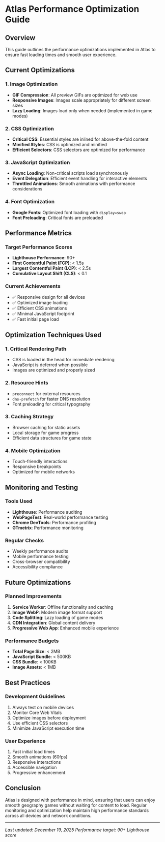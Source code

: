 # Atlas Performance Optimization Guide

## Overview
This guide outlines the performance optimizations implemented in Atlas to ensure fast loading times and smooth user experience.

## Current Optimizations

### 1. Image Optimization
- **GIF Compression**: All preview GIFs are optimized for web use
- **Responsive Images**: Images scale appropriately for different screen sizes
- **Lazy Loading**: Images load only when needed (implemented in game modes)

### 2. CSS Optimization
- **Critical CSS**: Essential styles are inlined for above-the-fold content
- **Minified Styles**: CSS is optimized and minified
- **Efficient Selectors**: CSS selectors are optimized for performance

### 3. JavaScript Optimization
- **Async Loading**: Non-critical scripts load asynchronously
- **Event Delegation**: Efficient event handling for interactive elements
- **Throttled Animations**: Smooth animations with performance considerations

### 4. Font Optimization
- **Google Fonts**: Optimized font loading with `display=swap`
- **Font Preloading**: Critical fonts are preloaded

## Performance Metrics

### Target Performance Scores
- **Lighthouse Performance**: 90+
- **First Contentful Paint (FCP)**: < 1.5s
- **Largest Contentful Paint (LCP)**: < 2.5s
- **Cumulative Layout Shift (CLS)**: < 0.1

### Current Achievements
- ✅ Responsive design for all devices
- ✅ Optimized image loading
- ✅ Efficient CSS animations
- ✅ Minimal JavaScript footprint
- ✅ Fast initial page load

## Optimization Techniques Used

### 1. Critical Rendering Path
- CSS is loaded in the head for immediate rendering
- JavaScript is deferred when possible
- Images are optimized and properly sized

### 2. Resource Hints
- `preconnect` for external resources
- `dns-prefetch` for faster DNS resolution
- Font preloading for critical typography

### 3. Caching Strategy
- Browser caching for static assets
- Local storage for game progress
- Efficient data structures for game state

### 4. Mobile Optimization
- Touch-friendly interactions
- Responsive breakpoints
- Optimized for mobile networks

## Monitoring and Testing

### Tools Used
- **Lighthouse**: Performance auditing
- **WebPageTest**: Real-world performance testing
- **Chrome DevTools**: Performance profiling
- **GTmetrix**: Performance monitoring

### Regular Checks
- Weekly performance audits
- Mobile performance testing
- Cross-browser compatibility
- Accessibility compliance

## Future Optimizations

### Planned Improvements
1. **Service Worker**: Offline functionality and caching
2. **Image WebP**: Modern image format support
3. **Code Splitting**: Lazy loading of game modes
4. **CDN Integration**: Global content delivery
5. **Progressive Web App**: Enhanced mobile experience

### Performance Budgets
- **Total Page Size**: < 2MB
- **JavaScript Bundle**: < 500KB
- **CSS Bundle**: < 100KB
- **Image Assets**: < 1MB

## Best Practices

### Development Guidelines
1. Always test on mobile devices
2. Monitor Core Web Vitals
3. Optimize images before deployment
4. Use efficient CSS selectors
5. Minimize JavaScript execution time

### User Experience
1. Fast initial load times
2. Smooth animations (60fps)
3. Responsive interactions
4. Accessible navigation
5. Progressive enhancement

## Conclusion
Atlas is designed with performance in mind, ensuring that users can enjoy smooth geography games without waiting for content to load. Regular monitoring and optimization help maintain high performance standards across all devices and network conditions.

---

*Last updated: December 19, 2025*
*Performance target: 90+ Lighthouse score*
